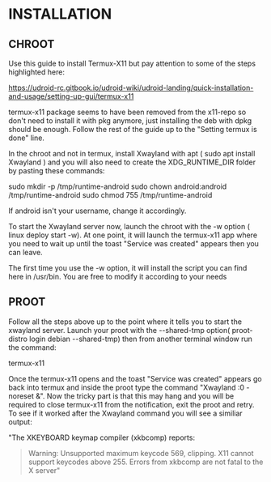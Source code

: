 # INSTALLATION

## CHROOT

Use this guide to install Termux-X11 but pay attention to some of the steps highlighted here:

https://udroid-rc.gitbook.io/udroid-wiki/udroid-landing/quick-installation-and-usage/setting-up-gui/termux-x11

termux-x11 package seems to have been removed from the x11-repo so don't need to install it with pkg anymore, just installing the deb with dpkg should be enough. Follow the rest of the guide up to the "Setting termux is done" line.

In the chroot and not in termux, install Xwayland with apt ( sudo apt install Xwayland ) and you will also need to create the XDG_RUNTIME_DIR folder by pasting these commands:

sudo mkdir -p /tmp/runtime-android
sudo chown android:android /tmp/runtime-android
sudo chmod 755 /tmp/runtime-android

If android isn't your username, change it accordingly.

To start the Xwayland server now, launch the chroot with the -w option ( linux deploy start -w). At one point, it will launch the termux-x11 app where you need to wait up until the toast "Service was created" appears then you can leave.

The first time you use the -w option, it will install the script you can find here in /usr/bin. You are free to modify it according to your needs

## PROOT

Follow all the steps above up to the point where it tells you to start the xwayland server. Launch your proot with the --shared-tmp option( proot-distro login debian --shared-tmp) then from another terminal window run the command:

termux-x11

Once the termux-x11 opens and the toast "Service was created" appears go back into termux and inside the proot type the command "Xwayland :0 -noreset &". Now the tricky part is that this may hang and you will be required to close termux-x11 from the notification, exit the proot and retry. To see if it worked after the Xwayland command you will see a similiar output:

"The XKEYBOARD keymap compiler (xkbcomp) reports:
> Warning:          Unsupported maximum keycode 569, clipping.
>                   X11 cannot support keycodes above 255.
Errors from xkbcomp are not fatal to the X server"
